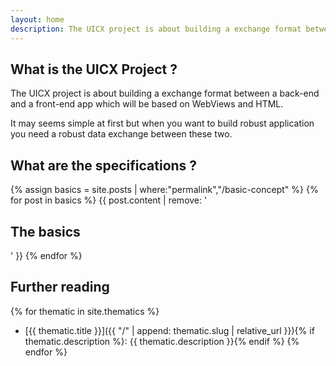 ```yaml
---
layout: home
description: The UICX project is about building a exchange format between a back-end and a front-end app which will be based on WebViews and HTML.
---
```


## What is the UICX Project ?

The UICX project is about building a exchange format between a back-end and a front-end app which will be based on WebViews and HTML.

It may seems simple at first but when you want to build robust application you need a robust data exchange between these two.

## What are the specifications ?

{% assign basics = site.posts | where:"permalink","/basic-concept" %}
{% for post in basics %}
 {{ post.content | remove: '<h2 id="the-basics">The basics</h2>' }}
{% endfor %}


## Further reading

{% for thematic in site.thematics %}
- [{{ thematic.title }}]({{ "/" | append: thematic.slug | relative_url }}){% if thematic.description %}: {{ thematic.description }}{% endif %}
{% endfor %}


